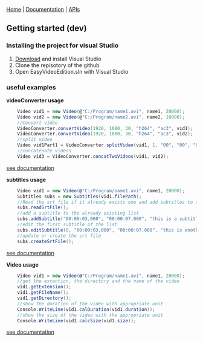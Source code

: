 
[Home](index.md)   |    [Documentation](doc/index.html)   |    [APIs](apis.md) 

## Getting started (dev)

### Installing the project for visual Studio

  1. [Download](https://www.visualstudio.com/fr/downloads/?rr=https%3A%2F%2Fwww.google.fr%2F) and install Visual Studio 
  2. Clone the repisotory of the github
  3. Open EasyVideoEdition.sln with Visual Studio

### useful examples

**videoConverter usage**

```c#
	Video vid1 = new Video(@"C:/Program/name1.avi", name1, 20000);
	Video vid2 = new Video(@"C:/Program/name2.avi", name2, 10000);
	//Convert video
	VideoConverter.convertVideo(1920, 1080, 30, "h264", "ac3", vid1);
	VideoConverter.convertVideo(1920, 1080, 30, "h264", "ac3", vid2);
	//split video
	Video vid1Part1 = VideoConverter.splitVideo(vid1, 1, "00", "00", "00", "00", "00", "18");
	//concatenate videos
	Video vid3 = VideoConverter.concatTwoVideos(vid1, vid2);
```

[see documentation](doc/class_easy_video_edition_1_1_model_1_1_file_browser.html)

**subtitles usage**

```c#
	Video vid1 = new Video(@"C:/Program/name1.avi", name1, 20000);
	Subtitles subs = new Subtitles(vid1.filePath);
	//Read the srt file if it already exists one and add subtitles to the list
	subs.readSrtFile();
	//add a subtitle to the already existing list
	subs.addSubtitle("00:00:03,000", "00:00:07,000", "this is a subtitle example");
	//edit the first subtitle of the list
	subs.editSubtitle(0, "00:00:03,000", "00:00:07,000", "this is another subtitle example");
	//update or create the srt file
	subs.createSrtFile();
```

[see documentation](doc/class_easy_video_edition_1_1_model_1_1_file_browser.html)

**Video usage**

```c#
	Video vid1 = new Video(@"C:/Program/name1.avi", name1, 20000);
	//get the extention, the directory and the name of the video
	vid1.getExtension();
	vid1.getFileName();
	vid1.getDirectory();
	//show the duration of the video with appropriate unit
	Console.WriteLine(vid1.calDuration(vid1.duration));
	//show the size of the video with the appropriate unit
	Console.WriteLine(vid1.calcSize(vid1.size));
```

[see documentation](doc/class_easy_video_edition_1_1_model_1_1_file_browser.html)
